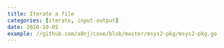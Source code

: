 ```yaml
---
title: Iterate a file
categories: [iterate, input-output]
date: 2020-10-05
example: //github.com/a8nj/cove/blob/master/msys2-pkg/msys2-pkg.go
---
```

